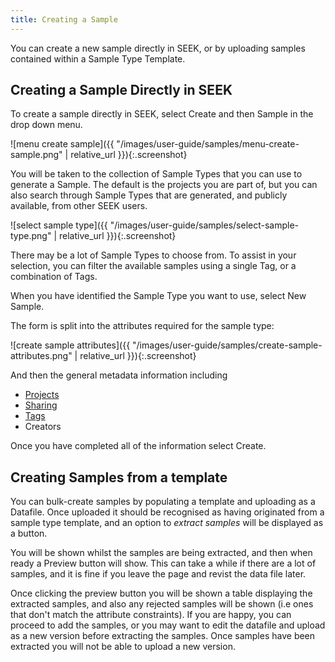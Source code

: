 ```yaml
---
title: Creating a Sample
---
```



You can create a new sample directly in SEEK, or by uploading samples contained within a Sample Type Template. 


## Creating a Sample Directly in SEEK

To create a sample directly in SEEK, select Create and then Sample in the drop down menu. 

![menu create sample]({{ "/images/user-guide/samples/menu-create-sample.png" |  relative_url }}){:.screenshot}

You will be taken to the collection of Sample Types that you can use to generate a Sample. 
The default is the projects you are part of, but you can also search through Sample Types that are generated, 
and publicly available, from other SEEK users. 

![select sample type]({{ "/images/user-guide/samples/select-sample-type.png" |  relative_url }}){:.screenshot}

There may be a lot of Sample Types to choose from. To assist in your selection, 
you can filter the available samples using a single Tag, or a combination of Tags.

When you have identified the Sample Type you want to use, select New Sample.

The form is split into the attributes required for the sample type:

![create sample attributes]({{ "/images/user-guide/samples/create-sample-attributes.png" |  relative_url }}){:.screenshot}

And then the general metadata information including
 
* [Projects](general-attributes#projects)
* [Sharing](general-attributes#sharing)
* [Tags](general-attributes#tags)
* Creators 

Once you have completed all of the information select Create.


## Creating Samples from a template

You can bulk-create samples by populating a template and uploading as a Datafile. Once uploaded it should be recognised as having originated from a sample type template, and an option to _extract samples_ will be displayed as a button.

You will be shown whilst the samples are being extracted, and then when ready a Preview button will show. This can take a while if 
there are a lot of samples, and it is fine if you leave the page and revist the data file later.

Once clicking the preview button you will be shown a table displaying the extracted samples, and also any rejected samples
will be shown (i.e ones that don't match the attribute constraints). If you are happy, you can proceed to add the samples, 
or you may want to edit the datafile and upload as a new version before extracting the samples. 
Once samples have been extracted you will not be able to upload a new version.
